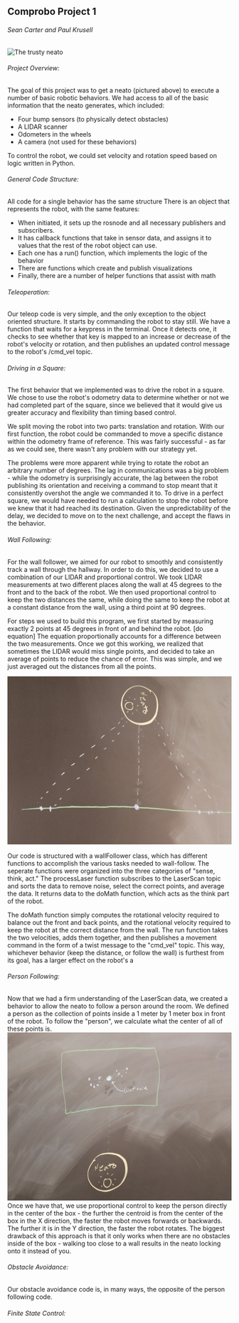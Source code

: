 ## Comprobo Project 1
###### Sean Carter and Paul Krusell

![The trusty neato](./neato.jpg)

###### Project Overview:
The goal of this project was to get a neato (pictured above) to execute a number of basic robotic behaviors. We had access to all of the basic information that the neato generates, which included:
- Four bump sensors (to physically detect obstacles)
- A LIDAR scanner
- Odometers in the wheels
- A camera (not used for these behaviors)

To control the robot, we could set velocity and rotation speed based on logic written in Python.

###### General Code Structure:
All code for a single behavior has the same structure There is an object that represents the robot, with the same features:
- When initiated, it sets up the rosnode and all necessary publishers and subscribers.
- It has callback functions that take in sensor data, and assigns it to values that the rest of the robot object can use.
- Each one has a run() function, which implements the logic of the behavior
- There are functions which create and publish visualizations
- Finally, there are a number of helper functions that assist with math

###### Teleoperation:
Our teleop code is very simple, and the only exception to the object oriented structure. It starts by commanding the robot to stay still. We have a function that waits for a keypress in the terminal. Once it detects one, it checks to see whether that key is mapped to an increase or decrease of the robot's velocity or rotation, and then publishes an updated control message to the robot's /cmd_vel topic.

###### Driving in a Square:
The first behavior that we implemented was to drive the robot in a square. We chose to use the robot's odometry data to determine whether or not we had completed part of the square, since we believed that it would give us greater accuracy and flexibility than timing based control.

We split moving the robot into two parts: translation and rotation. With our first function, the robot could be commanded to move a specific distance within the odometry frame of reference. This was fairly successful - as far as we could see, there wasn't any problem with our strategy yet.

The problems were more apparent while trying to rotate the robot an arbitrary number of degrees. The lag in communications was a big problem - while the odometry is surprisingly accurate, the lag between the robot publishing its orientation and receiving a command to stop meant that it consistently overshot the angle we commanded it to. To drive in a perfect square, we would have needed to run a calculation to stop the robot before we knew that it had reached its destination. Given the unpredictability of the delay, we decided to move on to the next challenge, and accept the flaws in the behavior.

###### Wall Following:

For the wall follower, we aimed for our robot to smoothly and consistently track a wall through the hallway. In order to do this, we decided to use a combination of our LIDAR and proportional control. We took LIDAR measurements at two different places along the wall at 45 degrees to the front and to the back of the robot. We then used proportional control to keep the two distances the same, while doing the same to keep the robot at a constant distance from the wall, using a third point at 90 degrees.

For steps we used to build this program, we first started by measuring exactly 2 points at 45 degrees in front of and behind the robot. [do equation] The equation proportionally accounts for a difference between the two measurements. Once we got this working, we realized that sometimes the LIDAR would miss single points, and decided to take an average of points to reduce the chance of error. This was simple, and we just averaged out the distances from all the points.

![diagram for wall following](wallfollower_diagram.jpg)

Our code is structured with a wallFollower class, which has different functions to accomplish the various tasks needed to wall-follow. The seperate functions were organized into the three categories of "sense, think, act." The processLaser function subscribes to the LaserScan topic and sorts the data to remove noise, select the correct points, and average the data. It returns data to the doMath function, which acts as the think part of the robot.

The doMath function simply computes the rotational velocity required to balance out the front and back points, and the rotational velocity required to keep the robot at the correct distance from the wall. The run function takes the two velocities, adds them together, and then publishes a movement command in the form of a twist message to the "cmd_vel" topic. This way, whichever behavior (keep the distance, or follow the wall) is furthest from its goal, has a larger effect on the robot's a

###### Person Following:
Now that we had a firm understanding of the LaserScan data, we created a behavior to allow the neato to follow a person around the room. We defined a person as the collection of points inside a 1 meter by 1 meter box in front of the robot. To follow the "person", we calculate what the center of all of these points is.
![Following a person](personfollower_diagram.jpg)
Once we have that, we use proportional control to keep the person directly in the center of the box - the further the centroid is from the center of the box in the X direction, the faster the robot moves forwards or backwards. The further it is in the Y direction, the faster the robot rotates. The biggest drawback of this approach is that it only works when there are no obstacles inside of the box - walking too close to a wall results in the neato locking onto it instead of you.

###### Obstacle Avoidance:
Our obstacle avoidance code is, in many ways, the opposite of the person following code.

###### Finite State Control:
